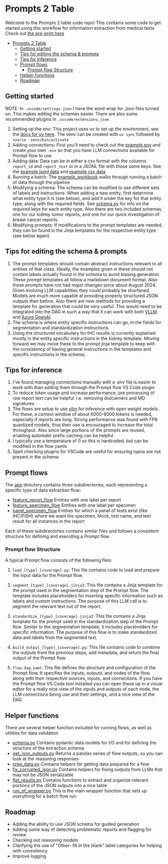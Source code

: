 # Prompts 2 Table

Welcome to the Prompts 2 table code repo! This contains some code to get started using this workflow for information extraction from medical texts
Check out [the pre-print here](https://www.medrxiv.org/content/10.1101/2025.02.11.25322107v1)

- [Prompts 2 Table](#prompts-2-table)
  - [Getting started](#getting-started)
  - [Tips for editing the schema \& prompts](#tips-for-editing-the-schema--prompts)
  - [Tips for inference](#tips-for-inference)
  - [Prompt flows](#prompt-flows)
    - [Prompt flow Structure](#prompt-flow-structure)
  - [Helper functions](#helper-functions)
  - [Roadmap](#roadmap)

## Getting started

NOTE: In `.vscode/settings.json` I have the word wrap for .json files turned on. This makes editing the schemas easier. There are also some recommended plugins in `.vscode/extensions.json`

1. Setting up the env: This project uses uv to set up the environment, see the [docs for uv here](https://docs.astral.sh/uv/getting-started/installation/). The venv can be created with `uv sync` followed by `source .venv/bin/activate`
2. Adding connections: First you'll need to check out the [example.env](example.env) and create your own `.env` so that you have LLM connections available for Prompt flow to use
3. Adding data: Data can be in either a csv format with the columns `report_id` and `report_text` or in a JSONL file with those same keys. See the [example jsonl data](/example_data/input/example_jsonl_data.jsonl) and [example csv data](/example_data/input/example_csv_data.csv)
4. Running a batch: The [example_workbook](/example_workflow_notebook.ipynb) walks through running a batch of data through the pipeline
5. Modifying a schema: The schema can be modified to use different sets of labels and instructions. When adding a new entity, first determine what entity type it is (see below), and add it under the key for that entity type, along with the required fields. See [schema.py](/app/helper_functions/schema.py) for info on the required keys for each entity type. Also there are two included schemas, one for our kidney tumor reports, and one for our quick investigation of breast cancer reports.
6. Modifying prompts: If modifications to the prompt templates are needed, they can be found in the Jinja templates for the respective entity type (see below again)

## Tips for editing the schema & prompts

1. The prompt templates should contain abstract instructions relevant to all entities of that class. Ideally, the examples given in these should not contain labels actually found in the schema to avoid biasing generation. These prompt templates all follow a markdown document format. Also these prompts have not had major changes since about August 2024. Given evolving LLM capabilities they could probably be shortened. Models are much more capable at providing properly structured JSON outputs than before. Also there are new methods for providing a template for generation that could be very useful. This would need to be integrated into the DAG in such a way that it can work with both [VLLM](https://docs.vllm.ai/en/latest/features/structured_outputs.html) and [Azure OpenAI](https://learn.microsoft.com/en-us/azure/ai-services/openai/how-to/structured-outputs?tabs=python-secure%2Cdotnet-entra-id&pivots=programming-language-python).
2. The schema is where entity specific instructions can go, in the fields for segmentation and standardization instructions.
3. Using the structured vocabulary for IHC results is currently explained mostly in the entity specific instructions in the kidney template. Moving forward we may move these to the prompt jinja template to keep with the consistency of having general instructions in the templates and specific instructions in the schema.

## Tips for inference

1. I've found managing connections manually with a .env file is easier to work with than adding them through the Prompt flow VS Code plugin
2. To reduce token usage and increase performance, pre processing of raw report text can be helpful. i.e. removing dislcaimers and MD signatures
3. The flows are setup to use [vllm](https://docs.vllm.ai/en/latest/) for inference with open weight models. For these, a context window of about 6000-8000 tokens is needed, especially if reports are long. Strong performance was found with FP8 quantized models, thus their use is encouraged to increase the total throughput. Also since large portions of the prompts are reused, enabling automatic prefix caching can be helpful
4. I typically use a temperature of 0 so this is hardcoded, but can be modified in the flow yamls
5. Spell checking plugins for VSCode are useful for ensuring typos are not present in the schema

## Prompt flows

The [app](/app) directory contains three subdirectories, each representing a specific type of data extraction flow:

- [feature_report_flow](app/feature_report_flow/) Entities with one label per report
- [feature_specimen_flow](app/feature_specimen_flow/) Entities with one label per specimen
- [panel_specimen_flow](app/panel_specimen_flow/) Entities for which a panel of tests exist (like IHC/FISH) where we want the specimen, block, test name, and test result for all instances in the report

Each of these subdirectories contains similar files and follows a consistent structure for defining and executing a Prompt flow.

### Prompt flow Structure

A typical Prompt flow consists of the following files:

1. `load_[type]_[coverage].py`: This file contains code to load and prepare the input data for the Prompt flow.

2. `segment_[type]_[coverage].jinja2`: This file contains a Jinja template for the prompt used in the segmentation step of the Prompt flow. The template includes placeholders for inserting specific information such as labels and custom instructions. The purpose of this LLM call is to segment the relevant text out of the report.

3. `standardize_[type]_[coverage].jinja2`: This file contains a Jinja template for the prompt used in the standardization step of the Prompt flow. Similar to the segmentation template, it includes placeholders for specific information. The purpose of this flow is to make standardized data and labels from the segmented text.

4. `build_output_[type]_[coverage].py`: This file contains code to combine the outputs from the previous steps, add metadata, and return the final output of the Prompt flow.

5. `flow.dag.yaml`: This file defines the structure and configuration of the Prompt flow. It specifies the inputs, outputs, and nodes of the flow, along with their respective sources, inputs, and connections. If you have the Prompt flow VS Code tool installed you can open these up in a visual editor for a really nice view of the inputs and outputs of each node, the LLM connections being use and their settings, and a nice view of the DAG.

## Helper functions

There are several helper function included for running flows, as well as utilities for data validation

- [schema.py](app/helper_functions/schema.py) Contains pydantic data models for I/O and for defining the structure of the extraction schema
- [get_json_outputs.py](app/helper_functions/get_json_outputs.py) Returns a pandas series of flow outputs, so you can look at the reasoning responses
- [prep_data.py](/app/helper_functions/prep_data.py) Contains helpers for getting data prepared for a flow
- [fix_corrupted_json.py](/app/helper_functions/fix_corrupted_json.py) Contains helpers for fixing outputs from LLMs that may not be JSON serializable
- [flat_results.py](/app/helper_functions/flat_results.py) Contains functions to extract and organize relevant portions of the JSON outputs into a nice table
- [run_pf_wrapper.py](/app/helper_functions/run_pf_wrapper.py) This is the main wrapper function that sets up everything for a batch flow run

## Roadmap

- Adding the ability to use JSON schema for guided generation
- Adding some way of detecting problematic reports and flagging for review
- Checking out reasoning models
- Clarifying the use of "Other- fill in the blank" label categories for helping with consistency
- Improve logging
